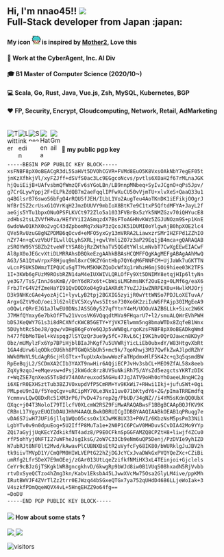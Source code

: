 <h2>Hi, I'm nnao45!! <img src="https://github.com/rajput2107/rajput2107/blob/master/Assets/Hi.gif" width="29px"> <br/>
Full-Stack developer from Japan :japan:</h2>

#### My icon <img src="https://github.com/nnao45/nnao45/blob/master/nnao45.png?raw=true" height="20px" width="20px"/></a> is inspired by [Mother2](https://www.nintendo.co.jp/n08/a2uj/mother2/index.html), Love this
#### :briefcase: Work at the CyberAgent, Inc. AI Div 
#### :mortar_board: B1 Master of Computer Science (2020/10~)
#### :computer: Scala, Go, Rust, Java, Vue.js, Zsh, MySQL, Kubernetes, BGP
#### ❤️ FP, Security, Encrypt, Cloudcomputing, Network, Retail, AdMarketing

<br/>

<a href="https://twitter.com/nnao45">
  <img align="left" alt="Twitter" width="26px" src="https://github.com/TheDudeThatCode/TheDudeThatCode/blob/master/Assets/Twitter.svg" />
</a>
<a href="https://www.linkedin.com/in/%E5%B0%9A%E5%BC%A5-%E6%A8%AA%E5%B1%B1-867544113/">
  <img align="left" alt="Linkedin" width="24px" src="https://github.com/TheDudeThatCode/TheDudeThatCode/blob/master/Assets/Linkedin.svg" />
</a>
<a href="https://speakerdeck.com/nnao45">
  <img align="left" alt="Speakerdeck" height="27px" width="27" src="https://www.strattic.com/wp-content/uploads/2019/06/speakerdeck-172x172.png" />
</a>
<a href="https://nnao45.hatenadiary.com/">
  <img align="left" alt="Hatena" width="24px" src="https://hatenacorp.jp/images/company/resource/hatena-blog-logo-s.png" />
</a>
<a href="mailto:n4sekai5y@gmail.com">
  <img align="left" alt="Gmail" width="26px" src="https://github.com/TheDudeThatCode/TheDudeThatCode/blob/master/Assets/Gmail.svg" />
</a>

<br/>

#### :key: my public pgp key
```
-----BEGIN PGP PUBLIC KEY BLOCK-----
xsFNBF8pX0oBEACgR3dL5SaHVt5DVOhCGVR+FVMd8EuO5K8VxsOAkNbY7egEF05t
jnKzXfhkjVl/xyFZJff+dSVfS0ac3Lc9EGgcoNcvs/pvtls6X0aH2f67rMLnaJGK
hjQuiEijB+UAfvsbmQfWmzQFv6sYGoLBn/LB9nnpMNbeq+SyIvJCgnO+qPs5Jpv/
g7CrGLywYppj2F+ELPkZdQB7m2aeFqqlIPFwXuCU50vVjmTU+xlvXeS+QaaQ33u1
q4BGlsr876swoS6bFgQ4rRQU5fJEH/ILbL1Vo2AugTeu4AoTKnDK1iEFikjOOgrJ
WfBrISZ2crUsxG1OVrKqH2JmzDUUVY9mbIoX8BtK7e9C1txP5QftdMFYA+JayL2f
aeGjs5YTu1bpxONuOPSFLKVCt972Zlo5a1033FVBrBx5zYk5NMZGzv70iQHYucE8
zdHbs2tsLZVVfHRva/HEfVYiI2ASmqzdX7BsFToAGHNvKWz5ZGJUNOzm9S+p1KnE
6wdoWwO1KhX0o2vgC43dZpbomMq7xNaP3zQcoJK51DUMI0oYlgwAjB0hpXOE2lc4
QVe5RvUzuG8gNZPDMB6qOcvd+eMFO5yxGy13mVRRA2LiawxzrSMrIHZFPd1ZZhIO
nZY74n+qCvzVbUfILwllQLyhSXRLj+gwlVmliZO7z3aP29Eq1jB4mca+gQARAQAB
zSROYW95YSBZb2tveWFtYSA8bjRzZWthaTV5QGdtYWlsLmNvbT7CwXgEEwEIACwF
Al8pX0oJEGcvXtiDLMRRAhsDBQkeEzgAAhkBBAsHCQMFFQgKAgMEFgABAgAAhMwQ
AG3/5A1QtwVrpxF8Hjuq9ml8xrC9KZYGntHbp7QY6qM6FNNFCM+UjJaWk7uGKTTN
vLcnPSUKSDWmzTIPQUCuSgT7MvM5KNKZQoDcWfXg1rWhzH6mjSOi9hiee03K2TFS
1I+3KWb6gFUzM9ROsbRZN14aM4eIUXWIVLQRLOfFy9Xt5DNIMY8etqjHIp6ltyNn
ye3G7/TsS/InnJ6sKmB//OnY6dR7x6t+CbWisLMGhmsNKf2OuEzg+0LMf6g/eaX6
FrbJTrG4V2fZmeHaYI91QvDODXo04g9u1AKRdt7YuZJJiwZNRPEX0u+HwlkMJOrj
D3k9NHKcGAe4yozAjC1+lyvLyB2tpj2BGXIG5zyijR0wYttWNSo7PDJLoXETuvA/
ArgxGZtV9oD/oei3l62nlEVC5XcyVws5Itsn730Xo6K2ziIuW6FPAjp30IMgEeA9
oOQwLrQRrEJG1aJlwEU0DNsJASSG0y527qfYtnY4eM/UOOuVAZB6LLk+5ixc2W6K
J7MHfQYmxy6e7bkOfFTw21VvosVK6VQqqdtMVa9FHqarU7+l2/smuALQWrEVhPWH
bDSJKeQWY7G1s3i8dRCXNfcKWCB5GETY+YjVK7Elwmm5ng8bmaWTDx8ZqfeB1Wnx
5DUyhtRcSbeJ8/gqw/vDHgB6gFoYe6QJp5vWN0gLrqoKzsFNBF8pX0oBEADkgWmd
h477f0bMoTBel+kVspqg7lSYQzQr3ue9y5fC+7RvL6CjI9K1hvOQrOJawcn8KDyP
0bz/mUMylzFx6Yp7BPiHjblBIaJhKgf7u5UVWRjYicLiEb0ubxdY/W83HtgvXbRt
1GA4dUrw6lqODkcOU6hh8PTGWQk5bUh5+mc9k/7qoKhwj3M37QwfkZwAJlpdRZhY
WWk0MmVL9LdAgR6cjHlGTtx+TupUxAxbwwWozFaTHpdmxHlF5K42c+q3q5qsmdBW
RpEeBqjL2/SCDmXA2CIb3YAXT9nwHir6AQjiECPJvHv3sbCL+MEO9ZfAL58x8eeb
ZqXy9zqoJ+eMqevsw+dPsj2kWGdc8rz8UVSuNkiRh75/AYsZd5ezgctsYKRTzDIK
r+WqZSE7gnXeaS5TsBdV74AOAreuxod5AGHu47JgJATV9oHh0oYhOaeeLNngHC2g
i6XErR0EXHSztTub3BZJVOxupdVfP5CmRM+Yv9KkWi7+RHwi1Ikj+jufuSWt+0gi
PMLpeU9nI8/f5YeqCgv+uRCipMY70Le3Nx11uv071bKtydY6+ZG/pImaTRREmdfq
YcmmvvLQwQ8DxRc51XM3rP6/PvDv47srep2g/PbUD/34gNZ//i4YM5sKdnQQ0UbX
QXqc+j04T3NoloI79TIlcfV0XLcmW2RSZ9FiMwARAQABwsF1BBgBCAApBQJfKV9K
CRBnL17YgyzEUQIbDAUJHhM4AAQLBwkDBRUICgIDBBYAAQIAABkOEAB1qPRuqg7e
vDA6S7iwH7JUFi6jllq1WQoO5cssOx1XJwMK8UX33+P0VI/6KbzNsM5psPm33Ni1
LgbYTv0v9n0dpuEog+5U2IffP8MuTa1e+2N0P1C6PCwV0MHDuvSCvDIA42Mo9YYp
ZQi7aGyjjUqKEcYZdkikfNT4adz8/P9E0CFknSpGGFAMZQ8CPZtH8+liwjf4ZCu0
rfP5ohYyj0NFTI27uWFheJsgIksG/2oW7C33Cb9eNm6uQP5Denj/PzDVIe9yhIZD
W7ubRJt8NF0lt2Mvd/kAwavPlCUBNXBsEtR2uVyfcFy68IK80/bWURklgJuJBV2h
tk9iivTMVpD1Y/CmQPM0HIWLVEPtG22hZjDGJcYCxJvaDWkGxPVQYQeZXc+CZiBi
umRfg2LfrSDeX7E9mOEej/zGAr013UtLqeZzifkfNMiHX3xL4TEinjoi+Gjclels
CeYr9cBJzGjTSKgk1WR8gncgkhvD/6kwgRp9bWJd8iw0B1VUqS08hxadN5RjVvbb
rtvDxSyeQCTzo4hZmg3kn/Kabv1EksbA45LJwwXVcMw75Osa2GlyLM4ive/ppKMh
IRutBWVJF4ZVrTlZz2trr0EJWzq44bSGxeQTGx7ya752qUHdD4686LLjeWoIak+3
V4szkfPDmQqeWQVX4vL+5HngEHZZ9o64fg==
=DoDU
-----END PGP PUBLIC KEY BLOCK-----
```

#### <img src="https://media.giphy.com/media/VgCDAzcKvsR6OM0uWg/giphy.gif" width="50"> How about some stats ?
<p align="left">
<a href="https://github.com/anuraghazra/github-readme-stats">
  <img src="https://github-readme-stats.vercel.app/api?username=nnao45&count_private=true&show_icons=true" />
</a>
<a href="https://github.com/anuraghazra/github-readme-stats">
  <img src="https://github-readme-stats.vercel.app/api/top-langs/?username=nnao45&hide=makefile,shell" />
</a>
</p>

![visitors](https://visitor-badge.laobi.icu/badge?page_id=nnao45.nnao45)

